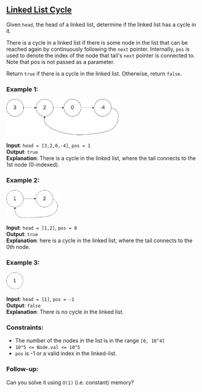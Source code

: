 ## [Linked List Cycle](https://leetcode.com/problems/linked-list-cycle/)

Given `head`, the head of a linked list, determine if the linked list has a cycle in it.

There is a cycle in a linked list if there is some node in the list that can be reached again by continuously following the `next` pointer. Internally, `pos` is used to denote the index of the node that tail's `next` pointer is connected to. Note that pos is not passed as a parameter.

Return `true` if there is a cycle in the linked list. Otherwise, return `false`.

### Example 1:
<img src="img/circularlinkedlist.png" width="300px"/>

**Input**: `head = [3,2,0,-4]`, `pos = 1`<br />
**Output**: `true`<br />
**Explanation**: There is a cycle in the linked list, where the tail connects to the 1st node (0-indexed).

### Example 2:
<img src="img/circularlinkedlist_test2.png" width="141px"/>

**Input**: `head = [1,2]`, `pos = 0`<br />
**Output**: `true`<br />
**Explanation**: here is a cycle in the linked list, where the tail connects to the 0th node.

### Example 3:
<img src="img/circularlinkedlist_test3.png" width="45px"/>

**Input**: `head = [1]`, `pos = -1`<br />
**Output**: `false`<br />
**Explanation**: There is no cycle in the linked list.

### Constraints:

* The number of the nodes in the list is in the range `[0, 10^4]`
* `10^5 <= Node.val <= 10^5`
* `pos` is -1 or a valid index in the linked-list.

### Follow-up:

Can you solve it using `O(1)` (i.e. constant) memory?
